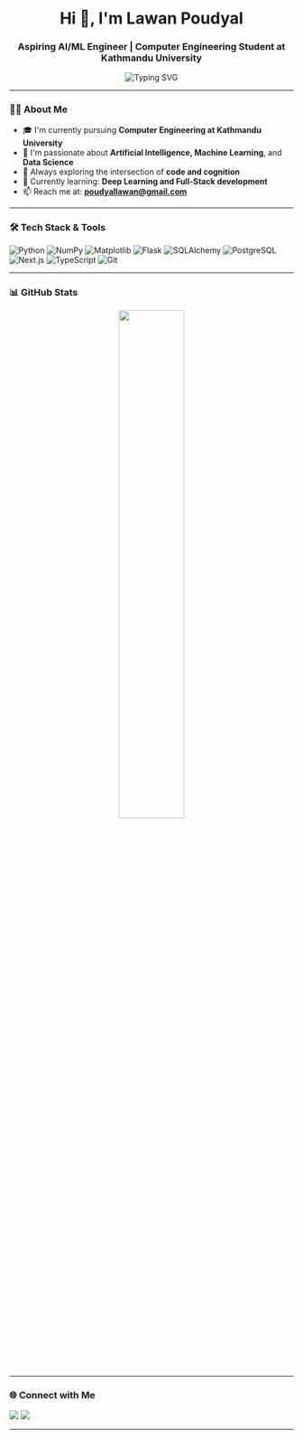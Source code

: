 <h1 align="center">Hi 👋, I'm Lawan Poudyal</h1>
<h3 align="center">Aspiring AI/ML Engineer | Computer Engineering Student at Kathmandu University</h3>

<p align="center">
  <img src="https://readme-typing-svg.demolab.com?font=Fira+Code&duration=2000&pause=1000&color=F7931E&center=true&vCenter=true&width=435&lines=Always+Learning+Something+New!;" alt="Typing SVG" />

</p>

---

### 👨‍💻 About Me

- 🎓 I'm currently pursuing **Computer Engineering at Kathmandu University**
- 🤖 I'm passionate about **Artificial Intelligence, Machine Learning**, and **Data Science**
- 🧠 Always exploring the intersection of **code and cognition**
- 🌱 Currently learning: **Deep Learning and Full-Stack development**
- 📫 Reach me at: **poudyallawan@gmail.com**

---

### 🛠️ Tech Stack & Tools

![Python](https://img.shields.io/badge/Python-3776AB?style=flat&logo=python&logoColor=white)
![NumPy](https://img.shields.io/badge/NumPy-013243?style=flat&logo=numpy)
![Matplotlib](https://img.shields.io/badge/Matplotlib-11557C?style=flat&logo=matplotlib)
![Flask](https://img.shields.io/badge/Flask-000000?style=flat&logo=flask)
![SQLAlchemy](https://img.shields.io/badge/SQLAlchemy-2C3E50?style=flat&logo=sqlalchemy)
![PostgreSQL](https://img.shields.io/badge/PostgreSQL-336791?style=flat&logo=postgresql&logoColor=white)
![Next.js](https://img.shields.io/badge/Next.js-000000?style=flat&logo=nextdotjs)
![TypeScript](https://img.shields.io/badge/TypeScript-3178C6?style=flat&logo=typescript&logoColor=white)
![Git](https://img.shields.io/badge/Git-F05032?style=flat&logo=git&logoColor=white)

---

### 📊 GitHub Stats

<p align="center">
  <!-- <img src="https://github-readme-stats.vercel.app/api?username=lawan-poudyal&show_icons=true&theme=radical" width="48%" />-->
 <!-- <img src="https://github-readme-stats.vercel.app/api?username=lawan-poudyal&show_icons=true&theme=radical" width="48%" />
      --> <img src="https://streak-stats.demolab.com/?user=lawan-poudyal&theme=radical" width="48%" />

</p>

<!--<p align="center">
  <img src="https://github-readme-stats.vercel.app/api/top-langs/?username=lawan-poudyal&layout=compact&theme=radical" width="48%" />
</p>-->

---
<!--
### 🐍 Snake Eating My Contributions

<p align="center">
  <img src="https://raw.githubusercontent.com/lawanpoudyal/lawanpoudyal/output/github-contribution-grid-snake.svg" />
</p>

---
-->
### 🌐 Connect with Me

<p align="left">
  <a href="https://www.linkedin.com/in/lawan-poudyal/" target="_blank"><img src="https://img.shields.io/badge/LinkedIn-blue?style=flat&logo=linkedin&logoColor=white"/></a>
  <a href="https://x.com/lawan_poudyal" target="_blank"><img src="https://img.shields.io/badge/Twitter-1DA1F2?style=flat&logo=twitter&logoColor=white"/></a>
</p>

---

